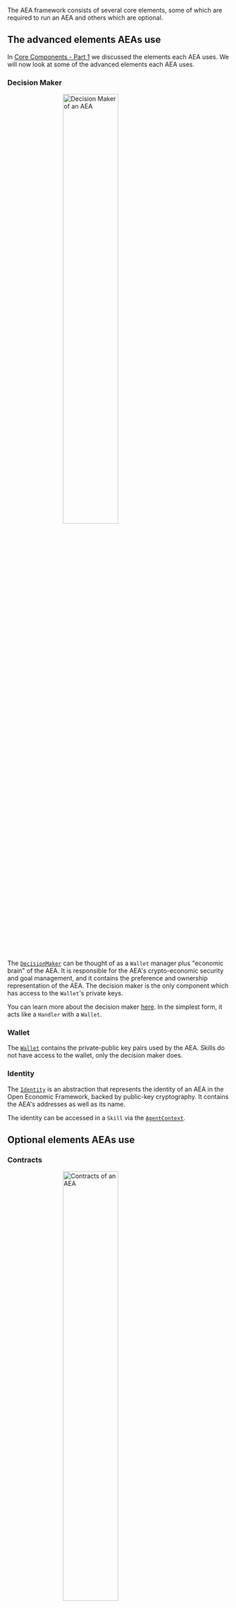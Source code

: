 The AEA framework consists of several core elements, some of which are required to run an AEA and others which are optional.

## The advanced elements AEAs use

In <a href="../core-components-1">Core Components - Part 1</a> we discussed the elements each AEA uses. We will now look at some of the advanced elements each AEA uses.

### Decision Maker

<img src="../assets/decision-maker.png" alt="Decision Maker of an AEA" class="center" style="display: block; margin-left: auto; margin-right: auto;width:50%;">

The <a href="../api/decision_maker/base#decisionmaker-objects">`DecisionMaker`</a> can be thought of as a `Wallet` manager plus "economic brain" of the AEA. It is responsible for the AEA's crypto-economic security and goal management, and it contains the preference and ownership representation of the AEA. The decision maker is the only component which has access to the `Wallet`'s private keys.

You can learn more about the decision maker <a href="../decision-maker">here</a>. In the simplest form, it acts like a `Handler` with a `Wallet`.

### Wallet

The <a href="../api/crypto/wallet#wallet-objects">`Wallet`</a> contains the private-public key pairs used by the AEA. Skills do not have access to the wallet, only the decision maker does.

### Identity

The <a href="../api/identity/base#identity-objects">`Identity`</a> is an abstraction that represents the identity of an AEA in the Open Economic Framework, backed by public-key cryptography. It contains the AEA's addresses as well as its name.

The identity can be accessed in a `Skill` via the <a href="../api/context/base#agentcontext-objects">`AgentContext`</a>.

## Optional elements AEAs use

### Contracts

<img src="../assets/contracts.png" alt="Contracts of an AEA" class="center" style="display: block; margin-left: auto; margin-right: auto;width:50%;">

<a href="../api/contracts/base#contract-objects">`Contracts`</a> wrap smart contracts for third-party decentralized ledgers. In particular, they provide wrappers around the API or ABI of a smart contract. They expose an API to abstract implementation specifics of the ABI from the `Skills`.

`Contracts` usually contain the logic to create contract transactions.

`Contracts` can be added as packages. For more details on `Contracts` also read the `Contract` guide <a href="../contract">here</a>.

## Putting it together

Taken together, the core components from this section and the <a href="../core-components-1">first part</a> provide the following simplified illustration of an AEA:

<img src="../assets/simplified-aea.png" alt="Simplified illustration of an AEA" class="center" style="display: block; margin-left: auto; margin-right: auto;width:100%;">

## Next steps

### Recommended

We recommend you continue with the next step in the 'Getting Started' series:

- <a href="../generic-skills-step-by-step/">Trade between two AEAs</a>

### Relevant deep-dives

Understanding the decision maker is vital to developing a goal oriented and crypto-economically safe AEA. You can learn more about the `DecisionMaker` in the following section:

- <a href="../decision-maker">Decision Maker</a>


Understanding `Contracts` is important when developing AEAs that make commitments or use smart contracts for other aims. You can learn more about the `Contracts` agents use in the following section:

- <a href="../contract">Contracts</a>


<br />


